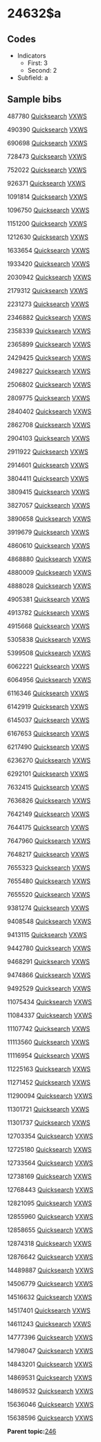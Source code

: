 # 24632$a

## Codes

-   Indicators
    -   First: 3
    -   Second: 2
-   Subfield: a

## Sample bibs

487780 [Quicksearch](https://search.library.yale.edu/catalog/487780) [VXWS](http://prodorbis.library.yale.edu:7014/vxws/GetHoldingsService?bibId=487780)

490390 [Quicksearch](https://search.library.yale.edu/catalog/490390) [VXWS](http://prodorbis.library.yale.edu:7014/vxws/GetHoldingsService?bibId=490390)

690698 [Quicksearch](https://search.library.yale.edu/catalog/690698) [VXWS](http://prodorbis.library.yale.edu:7014/vxws/GetHoldingsService?bibId=690698)

728473 [Quicksearch](https://search.library.yale.edu/catalog/728473) [VXWS](http://prodorbis.library.yale.edu:7014/vxws/GetHoldingsService?bibId=728473)

752022 [Quicksearch](https://search.library.yale.edu/catalog/752022) [VXWS](http://prodorbis.library.yale.edu:7014/vxws/GetHoldingsService?bibId=752022)

926371 [Quicksearch](https://search.library.yale.edu/catalog/926371) [VXWS](http://prodorbis.library.yale.edu:7014/vxws/GetHoldingsService?bibId=926371)

1091814 [Quicksearch](https://search.library.yale.edu/catalog/1091814) [VXWS](http://prodorbis.library.yale.edu:7014/vxws/GetHoldingsService?bibId=1091814)

1096750 [Quicksearch](https://search.library.yale.edu/catalog/1096750) [VXWS](http://prodorbis.library.yale.edu:7014/vxws/GetHoldingsService?bibId=1096750)

1151200 [Quicksearch](https://search.library.yale.edu/catalog/1151200) [VXWS](http://prodorbis.library.yale.edu:7014/vxws/GetHoldingsService?bibId=1151200)

1212630 [Quicksearch](https://search.library.yale.edu/catalog/1212630) [VXWS](http://prodorbis.library.yale.edu:7014/vxws/GetHoldingsService?bibId=1212630)

1633654 [Quicksearch](https://search.library.yale.edu/catalog/1633654) [VXWS](http://prodorbis.library.yale.edu:7014/vxws/GetHoldingsService?bibId=1633654)

1933420 [Quicksearch](https://search.library.yale.edu/catalog/1933420) [VXWS](http://prodorbis.library.yale.edu:7014/vxws/GetHoldingsService?bibId=1933420)

2030942 [Quicksearch](https://search.library.yale.edu/catalog/2030942) [VXWS](http://prodorbis.library.yale.edu:7014/vxws/GetHoldingsService?bibId=2030942)

2179312 [Quicksearch](https://search.library.yale.edu/catalog/2179312) [VXWS](http://prodorbis.library.yale.edu:7014/vxws/GetHoldingsService?bibId=2179312)

2231273 [Quicksearch](https://search.library.yale.edu/catalog/2231273) [VXWS](http://prodorbis.library.yale.edu:7014/vxws/GetHoldingsService?bibId=2231273)

2346882 [Quicksearch](https://search.library.yale.edu/catalog/2346882) [VXWS](http://prodorbis.library.yale.edu:7014/vxws/GetHoldingsService?bibId=2346882)

2358339 [Quicksearch](https://search.library.yale.edu/catalog/2358339) [VXWS](http://prodorbis.library.yale.edu:7014/vxws/GetHoldingsService?bibId=2358339)

2365899 [Quicksearch](https://search.library.yale.edu/catalog/2365899) [VXWS](http://prodorbis.library.yale.edu:7014/vxws/GetHoldingsService?bibId=2365899)

2429425 [Quicksearch](https://search.library.yale.edu/catalog/2429425) [VXWS](http://prodorbis.library.yale.edu:7014/vxws/GetHoldingsService?bibId=2429425)

2498227 [Quicksearch](https://search.library.yale.edu/catalog/2498227) [VXWS](http://prodorbis.library.yale.edu:7014/vxws/GetHoldingsService?bibId=2498227)

2506802 [Quicksearch](https://search.library.yale.edu/catalog/2506802) [VXWS](http://prodorbis.library.yale.edu:7014/vxws/GetHoldingsService?bibId=2506802)

2809775 [Quicksearch](https://search.library.yale.edu/catalog/2809775) [VXWS](http://prodorbis.library.yale.edu:7014/vxws/GetHoldingsService?bibId=2809775)

2840402 [Quicksearch](https://search.library.yale.edu/catalog/2840402) [VXWS](http://prodorbis.library.yale.edu:7014/vxws/GetHoldingsService?bibId=2840402)

2862708 [Quicksearch](https://search.library.yale.edu/catalog/2862708) [VXWS](http://prodorbis.library.yale.edu:7014/vxws/GetHoldingsService?bibId=2862708)

2904103 [Quicksearch](https://search.library.yale.edu/catalog/2904103) [VXWS](http://prodorbis.library.yale.edu:7014/vxws/GetHoldingsService?bibId=2904103)

2911922 [Quicksearch](https://search.library.yale.edu/catalog/2911922) [VXWS](http://prodorbis.library.yale.edu:7014/vxws/GetHoldingsService?bibId=2911922)

2914601 [Quicksearch](https://search.library.yale.edu/catalog/2914601) [VXWS](http://prodorbis.library.yale.edu:7014/vxws/GetHoldingsService?bibId=2914601)

3804411 [Quicksearch](https://search.library.yale.edu/catalog/3804411) [VXWS](http://prodorbis.library.yale.edu:7014/vxws/GetHoldingsService?bibId=3804411)

3809415 [Quicksearch](https://search.library.yale.edu/catalog/3809415) [VXWS](http://prodorbis.library.yale.edu:7014/vxws/GetHoldingsService?bibId=3809415)

3827057 [Quicksearch](https://search.library.yale.edu/catalog/3827057) [VXWS](http://prodorbis.library.yale.edu:7014/vxws/GetHoldingsService?bibId=3827057)

3890658 [Quicksearch](https://search.library.yale.edu/catalog/3890658) [VXWS](http://prodorbis.library.yale.edu:7014/vxws/GetHoldingsService?bibId=3890658)

3919679 [Quicksearch](https://search.library.yale.edu/catalog/3919679) [VXWS](http://prodorbis.library.yale.edu:7014/vxws/GetHoldingsService?bibId=3919679)

4860610 [Quicksearch](https://search.library.yale.edu/catalog/4860610) [VXWS](http://prodorbis.library.yale.edu:7014/vxws/GetHoldingsService?bibId=4860610)

4868880 [Quicksearch](https://search.library.yale.edu/catalog/4868880) [VXWS](http://prodorbis.library.yale.edu:7014/vxws/GetHoldingsService?bibId=4868880)

4880009 [Quicksearch](https://search.library.yale.edu/catalog/4880009) [VXWS](http://prodorbis.library.yale.edu:7014/vxws/GetHoldingsService?bibId=4880009)

4888028 [Quicksearch](https://search.library.yale.edu/catalog/4888028) [VXWS](http://prodorbis.library.yale.edu:7014/vxws/GetHoldingsService?bibId=4888028)

4905381 [Quicksearch](https://search.library.yale.edu/catalog/4905381) [VXWS](http://prodorbis.library.yale.edu:7014/vxws/GetHoldingsService?bibId=4905381)

4913782 [Quicksearch](https://search.library.yale.edu/catalog/4913782) [VXWS](http://prodorbis.library.yale.edu:7014/vxws/GetHoldingsService?bibId=4913782)

4915668 [Quicksearch](https://search.library.yale.edu/catalog/4915668) [VXWS](http://prodorbis.library.yale.edu:7014/vxws/GetHoldingsService?bibId=4915668)

5305838 [Quicksearch](https://search.library.yale.edu/catalog/5305838) [VXWS](http://prodorbis.library.yale.edu:7014/vxws/GetHoldingsService?bibId=5305838)

5399508 [Quicksearch](https://search.library.yale.edu/catalog/5399508) [VXWS](http://prodorbis.library.yale.edu:7014/vxws/GetHoldingsService?bibId=5399508)

6062221 [Quicksearch](https://search.library.yale.edu/catalog/6062221) [VXWS](http://prodorbis.library.yale.edu:7014/vxws/GetHoldingsService?bibId=6062221)

6064956 [Quicksearch](https://search.library.yale.edu/catalog/6064956) [VXWS](http://prodorbis.library.yale.edu:7014/vxws/GetHoldingsService?bibId=6064956)

6116346 [Quicksearch](https://search.library.yale.edu/catalog/6116346) [VXWS](http://prodorbis.library.yale.edu:7014/vxws/GetHoldingsService?bibId=6116346)

6142919 [Quicksearch](https://search.library.yale.edu/catalog/6142919) [VXWS](http://prodorbis.library.yale.edu:7014/vxws/GetHoldingsService?bibId=6142919)

6145037 [Quicksearch](https://search.library.yale.edu/catalog/6145037) [VXWS](http://prodorbis.library.yale.edu:7014/vxws/GetHoldingsService?bibId=6145037)

6167653 [Quicksearch](https://search.library.yale.edu/catalog/6167653) [VXWS](http://prodorbis.library.yale.edu:7014/vxws/GetHoldingsService?bibId=6167653)

6217490 [Quicksearch](https://search.library.yale.edu/catalog/6217490) [VXWS](http://prodorbis.library.yale.edu:7014/vxws/GetHoldingsService?bibId=6217490)

6236270 [Quicksearch](https://search.library.yale.edu/catalog/6236270) [VXWS](http://prodorbis.library.yale.edu:7014/vxws/GetHoldingsService?bibId=6236270)

6292101 [Quicksearch](https://search.library.yale.edu/catalog/6292101) [VXWS](http://prodorbis.library.yale.edu:7014/vxws/GetHoldingsService?bibId=6292101)

7632415 [Quicksearch](https://search.library.yale.edu/catalog/7632415) [VXWS](http://prodorbis.library.yale.edu:7014/vxws/GetHoldingsService?bibId=7632415)

7636826 [Quicksearch](https://search.library.yale.edu/catalog/7636826) [VXWS](http://prodorbis.library.yale.edu:7014/vxws/GetHoldingsService?bibId=7636826)

7642149 [Quicksearch](https://search.library.yale.edu/catalog/7642149) [VXWS](http://prodorbis.library.yale.edu:7014/vxws/GetHoldingsService?bibId=7642149)

7644175 [Quicksearch](https://search.library.yale.edu/catalog/7644175) [VXWS](http://prodorbis.library.yale.edu:7014/vxws/GetHoldingsService?bibId=7644175)

7647960 [Quicksearch](https://search.library.yale.edu/catalog/7647960) [VXWS](http://prodorbis.library.yale.edu:7014/vxws/GetHoldingsService?bibId=7647960)

7648217 [Quicksearch](https://search.library.yale.edu/catalog/7648217) [VXWS](http://prodorbis.library.yale.edu:7014/vxws/GetHoldingsService?bibId=7648217)

7655323 [Quicksearch](https://search.library.yale.edu/catalog/7655323) [VXWS](http://prodorbis.library.yale.edu:7014/vxws/GetHoldingsService?bibId=7655323)

7655480 [Quicksearch](https://search.library.yale.edu/catalog/7655480) [VXWS](http://prodorbis.library.yale.edu:7014/vxws/GetHoldingsService?bibId=7655480)

7655520 [Quicksearch](https://search.library.yale.edu/catalog/7655520) [VXWS](http://prodorbis.library.yale.edu:7014/vxws/GetHoldingsService?bibId=7655520)

9381274 [Quicksearch](https://search.library.yale.edu/catalog/9381274) [VXWS](http://prodorbis.library.yale.edu:7014/vxws/GetHoldingsService?bibId=9381274)

9408548 [Quicksearch](https://search.library.yale.edu/catalog/9408548) [VXWS](http://prodorbis.library.yale.edu:7014/vxws/GetHoldingsService?bibId=9408548)

9413115 [Quicksearch](https://search.library.yale.edu/catalog/9413115) [VXWS](http://prodorbis.library.yale.edu:7014/vxws/GetHoldingsService?bibId=9413115)

9442780 [Quicksearch](https://search.library.yale.edu/catalog/9442780) [VXWS](http://prodorbis.library.yale.edu:7014/vxws/GetHoldingsService?bibId=9442780)

9468291 [Quicksearch](https://search.library.yale.edu/catalog/9468291) [VXWS](http://prodorbis.library.yale.edu:7014/vxws/GetHoldingsService?bibId=9468291)

9474866 [Quicksearch](https://search.library.yale.edu/catalog/9474866) [VXWS](http://prodorbis.library.yale.edu:7014/vxws/GetHoldingsService?bibId=9474866)

9492529 [Quicksearch](https://search.library.yale.edu/catalog/9492529) [VXWS](http://prodorbis.library.yale.edu:7014/vxws/GetHoldingsService?bibId=9492529)

11075434 [Quicksearch](https://search.library.yale.edu/catalog/11075434) [VXWS](http://prodorbis.library.yale.edu:7014/vxws/GetHoldingsService?bibId=11075434)

11084337 [Quicksearch](https://search.library.yale.edu/catalog/11084337) [VXWS](http://prodorbis.library.yale.edu:7014/vxws/GetHoldingsService?bibId=11084337)

11107742 [Quicksearch](https://search.library.yale.edu/catalog/11107742) [VXWS](http://prodorbis.library.yale.edu:7014/vxws/GetHoldingsService?bibId=11107742)

11113560 [Quicksearch](https://search.library.yale.edu/catalog/11113560) [VXWS](http://prodorbis.library.yale.edu:7014/vxws/GetHoldingsService?bibId=11113560)

11116954 [Quicksearch](https://search.library.yale.edu/catalog/11116954) [VXWS](http://prodorbis.library.yale.edu:7014/vxws/GetHoldingsService?bibId=11116954)

11225163 [Quicksearch](https://search.library.yale.edu/catalog/11225163) [VXWS](http://prodorbis.library.yale.edu:7014/vxws/GetHoldingsService?bibId=11225163)

11271452 [Quicksearch](https://search.library.yale.edu/catalog/11271452) [VXWS](http://prodorbis.library.yale.edu:7014/vxws/GetHoldingsService?bibId=11271452)

11290094 [Quicksearch](https://search.library.yale.edu/catalog/11290094) [VXWS](http://prodorbis.library.yale.edu:7014/vxws/GetHoldingsService?bibId=11290094)

11301721 [Quicksearch](https://search.library.yale.edu/catalog/11301721) [VXWS](http://prodorbis.library.yale.edu:7014/vxws/GetHoldingsService?bibId=11301721)

11301737 [Quicksearch](https://search.library.yale.edu/catalog/11301737) [VXWS](http://prodorbis.library.yale.edu:7014/vxws/GetHoldingsService?bibId=11301737)

12703354 [Quicksearch](https://search.library.yale.edu/catalog/12703354) [VXWS](http://prodorbis.library.yale.edu:7014/vxws/GetHoldingsService?bibId=12703354)

12725180 [Quicksearch](https://search.library.yale.edu/catalog/12725180) [VXWS](http://prodorbis.library.yale.edu:7014/vxws/GetHoldingsService?bibId=12725180)

12733564 [Quicksearch](https://search.library.yale.edu/catalog/12733564) [VXWS](http://prodorbis.library.yale.edu:7014/vxws/GetHoldingsService?bibId=12733564)

12738169 [Quicksearch](https://search.library.yale.edu/catalog/12738169) [VXWS](http://prodorbis.library.yale.edu:7014/vxws/GetHoldingsService?bibId=12738169)

12768443 [Quicksearch](https://search.library.yale.edu/catalog/12768443) [VXWS](http://prodorbis.library.yale.edu:7014/vxws/GetHoldingsService?bibId=12768443)

12821095 [Quicksearch](https://search.library.yale.edu/catalog/12821095) [VXWS](http://prodorbis.library.yale.edu:7014/vxws/GetHoldingsService?bibId=12821095)

12855960 [Quicksearch](https://search.library.yale.edu/catalog/12855960) [VXWS](http://prodorbis.library.yale.edu:7014/vxws/GetHoldingsService?bibId=12855960)

12858655 [Quicksearch](https://search.library.yale.edu/catalog/12858655) [VXWS](http://prodorbis.library.yale.edu:7014/vxws/GetHoldingsService?bibId=12858655)

12874318 [Quicksearch](https://search.library.yale.edu/catalog/12874318) [VXWS](http://prodorbis.library.yale.edu:7014/vxws/GetHoldingsService?bibId=12874318)

12876642 [Quicksearch](https://search.library.yale.edu/catalog/12876642) [VXWS](http://prodorbis.library.yale.edu:7014/vxws/GetHoldingsService?bibId=12876642)

14489887 [Quicksearch](https://search.library.yale.edu/catalog/14489887) [VXWS](http://prodorbis.library.yale.edu:7014/vxws/GetHoldingsService?bibId=14489887)

14506779 [Quicksearch](https://search.library.yale.edu/catalog/14506779) [VXWS](http://prodorbis.library.yale.edu:7014/vxws/GetHoldingsService?bibId=14506779)

14516632 [Quicksearch](https://search.library.yale.edu/catalog/14516632) [VXWS](http://prodorbis.library.yale.edu:7014/vxws/GetHoldingsService?bibId=14516632)

14517401 [Quicksearch](https://search.library.yale.edu/catalog/14517401) [VXWS](http://prodorbis.library.yale.edu:7014/vxws/GetHoldingsService?bibId=14517401)

14611243 [Quicksearch](https://search.library.yale.edu/catalog/14611243) [VXWS](http://prodorbis.library.yale.edu:7014/vxws/GetHoldingsService?bibId=14611243)

14777396 [Quicksearch](https://search.library.yale.edu/catalog/14777396) [VXWS](http://prodorbis.library.yale.edu:7014/vxws/GetHoldingsService?bibId=14777396)

14798047 [Quicksearch](https://search.library.yale.edu/catalog/14798047) [VXWS](http://prodorbis.library.yale.edu:7014/vxws/GetHoldingsService?bibId=14798047)

14843201 [Quicksearch](https://search.library.yale.edu/catalog/14843201) [VXWS](http://prodorbis.library.yale.edu:7014/vxws/GetHoldingsService?bibId=14843201)

14869531 [Quicksearch](https://search.library.yale.edu/catalog/14869531) [VXWS](http://prodorbis.library.yale.edu:7014/vxws/GetHoldingsService?bibId=14869531)

14869532 [Quicksearch](https://search.library.yale.edu/catalog/14869532) [VXWS](http://prodorbis.library.yale.edu:7014/vxws/GetHoldingsService?bibId=14869532)

15636046 [Quicksearch](https://search.library.yale.edu/catalog/15636046) [VXWS](http://prodorbis.library.yale.edu:7014/vxws/GetHoldingsService?bibId=15636046)

15638596 [Quicksearch](https://search.library.yale.edu/catalog/15638596) [VXWS](http://prodorbis.library.yale.edu:7014/vxws/GetHoldingsService?bibId=15638596)

**Parent topic:**[246](../../tags/246/246.md)

